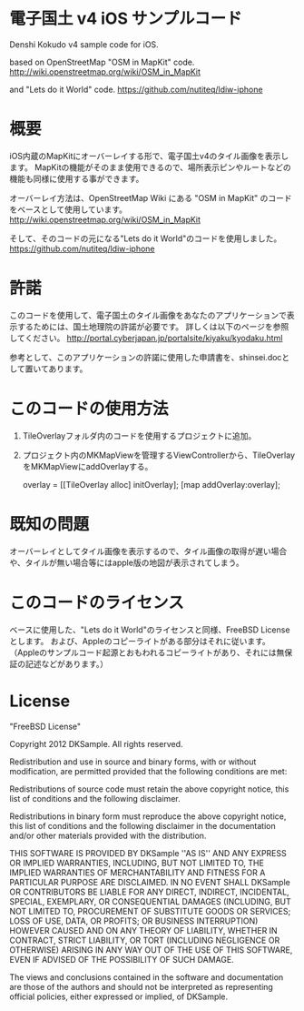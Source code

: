 # 電子国土 v4 iOS サンプルコード

Denshi Kokudo v4 sample code for iOS.

based on OpenStreetMap "OSM in MapKit" code.
http://wiki.openstreetmap.org/wiki/OSM_in_MapKit

and "Lets do it World" code.
https://github.com/nutiteq/ldiw-iphone

# 概要
iOS内蔵のMapKitにオーバーレイする形で、電子国土v4のタイル画像を表示します。
MapKitの機能がそのまま使用できるので、場所表示ピンやルートなどの機能も同様に使用する事ができます。

オーバーレイ方法は、OpenStreetMap Wiki にある "OSM in MapKit" のコードをベースとして使用しています。
http://wiki.openstreetmap.org/wiki/OSM_in_MapKit

そして、そのコードの元になる"Lets do it World"のコードを使用しました。
https://github.com/nutiteq/ldiw-iphone

# 許諾
このコードを使用して、電子国土のタイル画像をあなたのアプリケーションで表示するためには、国土地理院の許諾が必要です。
詳しくは以下のページを参照してください。
http://portal.cyberjapan.jp/portalsite/kiyaku/kyodaku.html

参考として、このアプリケーションの許諾に使用した申請書を、shinsei.docとして置いてあります。

# このコードの使用方法
1. TileOverlayフォルダ内のコードを使用するプロジェクトに追加。
2. プロジェクト内のMKMapViewを管理するViewControllerから、TileOverlayをMKMapViewにaddOverlayする。

    overlay = [[TileOverlay alloc] initOverlay];
    [map addOverlay:overlay];

# 既知の問題
オーバーレイとしてタイル画像を表示するので、タイル画像の取得が遅い場合や、タイルが無い場合等にはapple版の地図が表示されてしまう。

# このコードのライセンス
ベースに使用した、"Lets do it World"のライセンスと同様、FreeBSD Licenseとします。
および、Appleのコピーライトがある部分はそれに従います。（Appleのサンプルコード起源とおもわれるコピーライトがあり、それには無保証の記述などがあります。）

# License
"FreeBSD License"

Copyright 2012 DKSample. All rights reserved.

Redistribution and use in source and binary forms, with or without modification, are permitted provided that the following conditions are met:

Redistributions of source code must retain the above copyright notice, this list of conditions and the following disclaimer.

Redistributions in binary form must reproduce the above copyright notice, this list of conditions and the following disclaimer in the documentation and/or other materials provided with the distribution.

THIS SOFTWARE IS PROVIDED BY DKSample ''AS IS'' AND ANY EXPRESS OR IMPLIED WARRANTIES, INCLUDING, BUT NOT LIMITED TO, THE IMPLIED WARRANTIES OF MERCHANTABILITY AND FITNESS FOR A PARTICULAR PURPOSE ARE DISCLAIMED. IN NO EVENT SHALL DKSample OR CONTRIBUTORS BE LIABLE FOR ANY DIRECT, INDIRECT, INCIDENTAL, SPECIAL, EXEMPLARY, OR CONSEQUENTIAL DAMAGES (INCLUDING, BUT NOT LIMITED TO, PROCUREMENT OF SUBSTITUTE GOODS OR SERVICES; LOSS OF USE, DATA, OR PROFITS; OR BUSINESS INTERRUPTION) HOWEVER CAUSED AND ON ANY THEORY OF LIABILITY, WHETHER IN CONTRACT, STRICT LIABILITY, OR TORT (INCLUDING NEGLIGENCE OR OTHERWISE) ARISING IN ANY WAY OUT OF THE USE OF THIS SOFTWARE, EVEN IF ADVISED OF THE POSSIBILITY OF SUCH DAMAGE.

The views and conclusions contained in the software and documentation are those of the authors and should not be interpreted as representing official policies, either expressed or implied, of DKSample.
